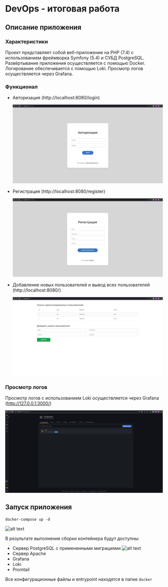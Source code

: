 # DevOps - итоговая работа

## Описание приложения

### Характеристики
Проект представляет собой веб-приложение на PHP (7.4) с использованием фреймворка Symfony (5.4) и СУБД PostgreSQL. Развёртывание приложения осуществляется с помощью Docker. Логирование обеспечивается с помощью Loki. Просмотр логов осуществляется через Grafana.

### Функционал
- Авторизация (http://localhost:8080/login)
  
  ![alt text](images/auth.png)
- Регистрация (http://localhost:8080/register)

  ![alt text](images/register.png)
- Добавление новых пользователей и вывод всех пользователей (http://localhost:8080/)
  
  ![alt text](images/main.png)

### Просмотр логов
Просмотр логов с использованием Loki осуществляется через Grafana (http://127.0.0.1:3000/)

![alt text](images/grafana_loki.png)

## Запуск приложения
```docker-compose up -d```

![alt text](images/container.png)

В результате выполнения сборки контейнера будут доступны:

- Сервер PostgreSQL с примененными миграциями
  ![alt text](images/database.png)
- Сервер Apache
- Grafana
- Loki
- Promtail

Все конфигурационные файлы и entrypoint находятся в папке ```docker```

